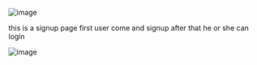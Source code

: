 ![image](https://github.com/karanbaghel/Todo/assets/96646893/0d506b4d-d50a-4246-90d1-b2b20553c911)

this is a signup page first user come and signup
after that he or she can login

![image](https://github.com/karanbaghel/Todo/assets/96646893/71150322-b98a-4c1d-aa3d-6b4dd22352ef)





